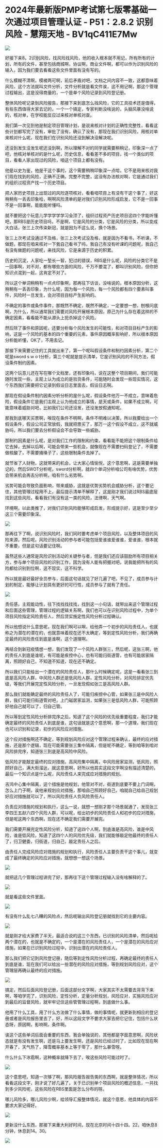 # 2024年最新版PMP考试第七版零基础一次通过项目管理认证 - P51：2.8.2 识别风险 - 慧翔天地 - BV1qC411E7Mw

![](img/0f7d75bebba572b19ef8c21bf06bbbdb_0.png)

好接下来8。2识别风险，找风险找风险，他的收入根本就不用记，所有所有的计划，所有的文件，甚至包括商城啊，协议啊，商业文件啊，都可以作为识别风险的输入，因为我们要去看看这些文件里面有没有写的。

什么模糊不清啊，模棱两可啊，前后矛盾对吧，文档之间内容不一致，这都意味着风险，这个方法就叫文件分析，文件分析就是看文件诶，这不用记啊，那这个管理过程输出，这是没得商量的，一个是单个风险记录到风险登记册。

整体风险呢记录到风险报告，那接下来到底怎么找风险，它的工具技术还是值得，有些东西值得大家去记的，一个一个搞定，专家判断没啥说的，头脑风暴没啥说的，核对单，在学校能反应过来核对单核对查。

我们第一次见到他是制定项目管理计划，是说来核对计划的正确性完整性，看看这些计划都写完了没有，审批了没有，确认了没有，那现在我们识别风险，用核对单来核对什么呢，现在我们在识别风险还没到解决没解决呢。

还没到发生没发生呢还没到啊，所以理解不对的同学就需要稍稍记，印象深一点了吧，他核对单核对的是什么呢，历史信息，看看差不多的项目，找一个类似的项目，看看人家出现过的风险，咱这个项目上都有没有。

他是以史为鉴，他是干这个事的，这个需要稍稍印象深一点哈，它不是用来核对我们现在找到的风险，正确不正确，完整不完整，这没有办法核对啊，它是通过我们的组织过程资产找一个历史项目。

把人家历史项目上出现过的风险逐项核对，看看咱项目上有没有干这个事了，好这稍稍有一丢丢印象哈，啊啊风险清单的是对我们识别风险形成启发，它不是一回事不是一回事啊，能能能听懂吗。

就不要把这个玩意儿学学学学学习全顶了，组织过程资产历史项目这四个字能听懂吧，那RBS是历史项目吗，不是啊，它是风险的分类，它是风险的分类，所以变成大白话，张三上次传染新冠，就是因为不这么说，换个场景。

张三上次考试没通过不及格，张三上次考试没及格，就是因为不看书，不听课，不做题，那现在咱来核对一下我自己看书了吗，我自己有没有听课的问题呢，我自己有没有做题的问题呢，来找风险，它是来源于历史的积累。

历史的沉淀，人家吃一堑长一智，犯过的错误，RBS是什么呢，风险的分类它不是一回事啊，对不对，都有哪些方面的风险，千万不要混了，都叫识别风险，但你把知识点混到一起，这肯定不对了。

所以这个单词稍稍有一点点印象啊，那再往下访谈，没啥说的，根本原因分析，这稍稍有一丢丢印象，为什么呢，因为每一个风险，每一个风险都有四个要素叫事件，风险时一旦发生，会对项目目标产生影响的。

不确定的事件或条件事件，那既然不确定，既然不确定，一定要想一想，刨根问底啊，为什么，所以通常我们需要对风险开展根本原因，原己为什么存在着这样的不确定因素，看看能不能从源头上扼杀掉这个风险。

然后除了事件和原因呢，还要分析每个风险发生的可能性，和对项目目标产生的影响，这是一个风险的基本的四个重要的元素，事件原因概率影响好，所以根本原因分析能听懂，OK了，不用去记。

那接下来需要记住的工具就出来了，第一个呢叫假设条件和制约因素分析，第二个呢是sword s w o t分析，第三个呢就是提示清单，它是识别风险的不同方法，假设条件制约因素。

这两个玩意儿还在写在哪个文档里，还有印象吗，说在这整个项目期间，我们可能随时发现一些，主观上认为成立的是验货条件，可能随时会发现一些现实情况，这个东西我们需要把它记录到假设日志里面去，假设日志啊。

那现在假设条件制约因素分析分析的是什么呢，假设条件他万一不成立，意味着危险，假设条件它是我们主观上认为他成立的事情，是天或条件，如果不成立啊，可能意味着威胁对吧，比如我们公司还没发，还没发放假通知呢。

那我到底哪天买票啊，唉现在条件不明啊，条件不明难以决策，所以我要给出一个假设条件，假设公司正常放假，我就把票买了，那万一这个假设不成立，这不就威胁吗，所以我们要去分析假设会不会导致一些威胁。

那制约因素是什么呢，是对我们工作的限制和约束，看看能不能把这个限制条件给它去掉，去掉以后啊，可能会带来一些机会，就像现在不需要扫码登记了，不需要做核酸了，不需要捅嗓子了，这些限制条件去掉了。

就节省了人财物，这就带来的机会，让大家心情愉悦，这个意思啊，这是需要单独记的，然后SWOT分析呢，sword分析啊，就四个单词分析咱公司有啥优势，优势会带来机会再去分析啊，咱有什么劣势啊。

劣势可能会导致负面影响，带来威胁，这就是优势劣势机会威胁分析，这个要记住，其他管理过程用不上，最后提示清单不解释了，这是刚才我们说过RBS最底层找到这些风险，看看我们有没有这一类的风险，法律啊，天气啊。

环境啊，以此类推了，对我们识别风险能够形成启发，形成提示好，这是至少至少这三个需要印象深。

![](img/0f7d75bebba572b19ef8c21bf06bbbdb_2.png)

那再往下了啊，说识别风险时，我们同时要考虑单个项目风险，以及整体项目的风险来源，然后呢，风险识别活动的参与者可能包括爱谁谁爱谁谁，爱谁谁，根本就不重要，但是这句话要记住啊。

虽然这些人通常是风险识别活动的关键参与者，但是我们还应该鼓励所有项目相关方，参与单个项目风险的识别工作，因为没有人能有把握对吧，说我能把所有的风险都给识别到位啊，这不现实，这不科学。

所以就是最好最好全员参与，后面这句话就见了好几遍了吧，不见了，成员参与计划的制定，能够让计划具有更好的可行性，成员参与了就有了责任。



![](img/0f7d75bebba572b19ef8c21bf06bbbdb_4.png)

责任感，主观能动性，往下找找找找找，找到这一小句话，就带出来这个管理过程和后面这些管理，管理过程的逻辑关系啊，我们也可以在识别风险过程中，为单个项目风险指定风险责任人，然后贷实施定性风险分析过程确认。

所以他想说什么意思呢，现在我们啊可以啊，给他弄一个初步的风险责任人，也就称之为潜在的潜在的，也就意味着现在还不太确定，等到定性风险分析，我们再确定最终的风险责任到底是谁啊，这个道理啊。

再结合到新冠疫情想一想，我们发现了一个风险人群张三，然后呢，这张三啊，他的责任人到底是谁呢，有可能是疾控中心，也有可能归街道管，也有可能居家隔离，照顾好自己，不知道不知道，现在还不确定。

所以我们只能给出一个潜在的风险责任人，那什么时候确定呢，这是一看看张三到底是高风险人群，中风险人群还是低风险人群，定性风险分析，对风险排定优先级，等我们开展完定性风险分析，一旦发现假如张三是高风险人群。

那么我们就能确定最终的风险责任人了，可能归疾控中心管，如果张三是中风险人群，我们可能归街道管对吧，上门磁居家监测，如果张三是低风险人群，可能照顾好他自己就可以了，归自己管。

所以等到定性风险分析排完序之后，知道了这个风险的优先级重要程度，我们才能确定最终的风险责任人到底是谁，这句话就是这个意思啊，那一个道理，我们现在也可以识别和记录，初步的风险应对措施。

这个应对措施啊还不确定，等到规划风险应对这个管理过程来确认，最终的应对措施，还是那个逻辑，现在可能需要张三集中隔离，但是呢不确定，等到咱等到咱对风险排完序，知道张三到底是高风险中风险。

低风险才能敲定最终的应对措施，高风险集中隔离，中风险居家监测，低风险，照顾好自己，满大街溜达，就这意思啊，好所以他其实这段文字啊没有描述清楚的，最后一个知识点是什么呢，风险责任人来完成应对措施的规划。

吉鸿中心集中隔离，这个措施是他规划，他管对不对，街道到底要不要上门词啊，怎么上门子啊，诶他来规划应对措施，那咱自己照顾好自己，咱就自己给自己规划好应对措施就可以了，所以风险责任人负风险责任人。

负责应对措施的规划和执行，这么一说，就想一想刚才那个场景就通了，发现张三李四王五赵六四个风险人群，可以呢，给出初步的风险责任人和初步的应对措施，但是呢这两个东西啊，现在还不确定我们需要开展完。

我们需要开展完定性风险分析，知道了这四个人啊，到底谁是高风险，谁是中风险，谁是低风险，知道了这四个人的风险优先级，我们就能够敲定他最终的责任人了，归卫健委，归街道，归自己，敲定责任人之后。

由责任人完成风险应对措施的规划和执行，风险责任人主要负责干这个事儿，就变成了最终确定的风险应对措施，就想想一想这个场景。



![](img/0f7d75bebba572b19ef8c21bf06bbbdb_6.png)

就把这几个管理过程讲完了好，那再往下这个管理过程输入没有啥解释的了。

![](img/0f7d75bebba572b19ef8c21bf06bbbdb_8.png)

就是看这些文件里面。

![](img/0f7d75bebba572b19ef8c21bf06bbbdb_10.png)

有没有什么乱七八糟的风险点，然后呢输出风险登记册就找到它的主要内容。

![](img/0f7d75bebba572b19ef8c21bf06bbbdb_12.png)

就是刚才给大家费了半天，最适合说的这三个东西，已识别的风险清单，然后呢给两个潜在的，也就是不确定的，一个是潜在的风险责任人，一个是潜在的风险应对措施，如果在已识别风险过程中，识别出潜在的风险责任人。

那么我们把它记到风险登记册，随后等到定性风险分析过程，再确定最终的责任人到底是谁，现在我们可以给出一些潜在的风险应对措施，等到规划风险应对，这个管理层再确认最终的应对措施。



![](img/0f7d75bebba572b19ef8c21bf06bbbdb_14.png)

搞定，然后后面风险登记册，后面这部分文字啊，大家其实不太需要去背背下来啊，等咱学完了，识别风险，定性分析，定量分析规划，风险应对，实施风险应对到最后的监督风险，就牢牢记住这些管管理过程啊，到底做什么事。

他用了什么工具，用了什么方法做了什么事情，做的事情呢，就更新到相应的登记册或者是风险报告里去了，好，所以这段文字不要求大家去把它记住，包括什么状态呀，原因啊，影响啊，条件啊。

诶这个这些单词后面会重要的东西，我会单独说的，其他都是字面意思啊，风险状态就是有没有发生啊，还是马上要发生啊，还是风险已经过时了，比如现在现在啊开春了，天气热了，降雪概率基本上等于零了，那什么暴雪呀。

什么什么下冰雹啊，这种概率就降下去了，唉这些风险可能过时了。

![](img/0f7d75bebba572b19ef8c21bf06bbbdb_16.png)

这个意思吧，知道一次够了啊，那风险报告报告类的东西啊，就是整体情况，所以看看这段文字，刚才说了好几遍了，关于已识别单个项目风险的概述信息，一共找到多少风险呢，这些风险在RBS里面是怎么分布的呀。

哪儿风险多，哪儿风险少啊，给领导汇报整体情况，就这个意思，他具体的内容不要求大家记得好。

![](img/0f7d75bebba572b19ef8c21bf06bbbdb_18.png)

更新没什么东西，那接下来重大利好时间，现在北京时间十四十四。22，咱休息8分钟，休息到14。30。

![](img/0f7d75bebba572b19ef8c21bf06bbbdb_20.png)